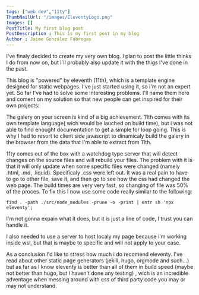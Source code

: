 ```yaml
---
tags: ["web dev","11ty"]
ThumbNailUrl: "/images/EleventyLogo.png"
Images: []
PostTitle: My first blog post
PostDescription : This is my first post in my blog
Author : Jaime González Fábregas
---
```


I've finaly decided to create my very own blog. I plan to post the little thinks I do from now on, but I`ll probably also update it with the thigs I've done in the past. 

This blog is "powered" by eleventh (11th), which is a template engine designed for static webpages. I've just started using it, so i'm not an expert yet. So far I've had to solve some interesting problems. I'll name them here and coment on my solution so that new people can get inspired for their own projects:

The galery on your screen is kind of a big achievement. 11th comes with its own template language( wich would be lauched on build time), but i was not able to find enought documentation to get a simple for loop going. This is why I had to resort to client side javascript to dinamicaly build the galery in the browser from the data that I'm able to extract from 11th.

11ty comes out of the box with a watchdog type server that will detect changes on the source files and will rebuild your files. The problem with it is that it will only update when some specific files were changed (namely .html, .md, .liquid). Specificaly .css were left out. It was a real pain to have to go to other file, save it, and then go to see how the css had changed the web page. The build times are very very fast, so changing of file was 50% of the proces. To fix this I now use some code really similar to the following:

```
find . -path ./src/node_modules -prune -o -print | entr sh 'npx eleventy';
```
I'm not gonna expain what it does, but it is just a line of code, I trust you can handle it.

I also needed to use a server to host localy my page because i'm working inside wsl, but that is maybe to specific and will not apply to your case.

As a conclusion I'd like to stress how much i do recomend eleventy. I've read about other static page generators (jekill, hugo, orgmode and such...) but as far as I know eleventy is better than all of them in build speed (maybe not better than hugo, but I haven't done any testing) , wich is an incredible adventage when messing around with css of third party code you may or may not understand. 